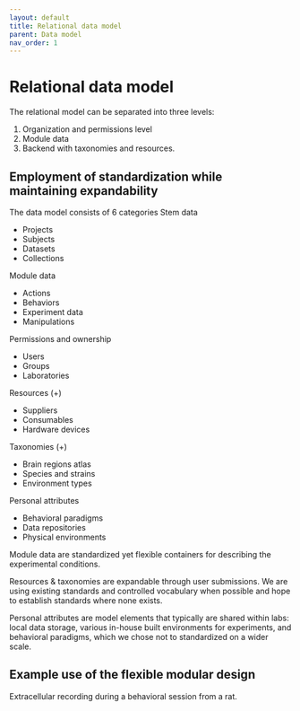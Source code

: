 ```yaml
---
layout: default
title: Relational data model
parent: Data model
nav_order: 1
---
```

# Relational data model
The relational model can be separated into three levels:
1. Organization and permissions level
2. Module data
3. Backend with taxonomies and resources.

## Employment of standardization while maintaining expandability
The data model consists of 6 categories
Stem data
- Projects
- Subjects
- Datasets 
- Collections

Module data
- Actions
- Behaviors
- Experiment data
- Manipulations

Permissions and ownership
- Users
- Groups
- Laboratories

Resources (+)
- Suppliers
- Consumables
- Hardware devices

Taxonomies (+)
- Brain regions atlas
- Species and strains
- Environment types

Personal attributes
- Behavioral paradigms
- Data repositories
- Physical environments

Module data are standardized yet flexible containers for describing the experimental conditions. 

Resources & taxonomies are expandable through user submissions. We are using existing standards and controlled vocabulary when possible and hope to establish standards where none exists.

Personal attributes are model elements that typically are shared within labs: local data storage, various in-house built environments for experiments, and behavioral paradigms, which we chose not to standardized on a wider scale.

## Example use of  the flexible modular design
Extracellular recording during a behavioral session from a rat.
